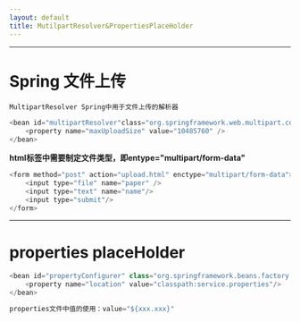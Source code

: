 ```yaml
---
layout: default
title: MutilpartResolver&PropertiesPlaceHolder
---
```


---
# Spring 文件上传
```
MultipartResolver Spring中用于文件上传的解析器
```

```java
<bean id="multipartResolver"class="org.springframework.web.multipart.commons.CommonsMultipartResolver">
    <property name="maxUploadSize" value="10485760" />
</bean>
```

**html标签中需要制定文件类型，即entype="multipart/form-data"**

```java
<form method="post" action="upload.html" enctype="multipart/form-data">
    <input type="file" name="paper" />
    <input type="text" name="name"/>
    <input type="submit"/>
</form>
```
---
# properties placeHolder
```java
<bean id="propertyConfigurer" class="org.springframework.beans.factory.config.PropertyPlaceHolderConfigurer">
    <property name="location" value="classpath:service.properties"/>
</bean>

properties文件中值的使用：value="${xxx.xxx}"
```